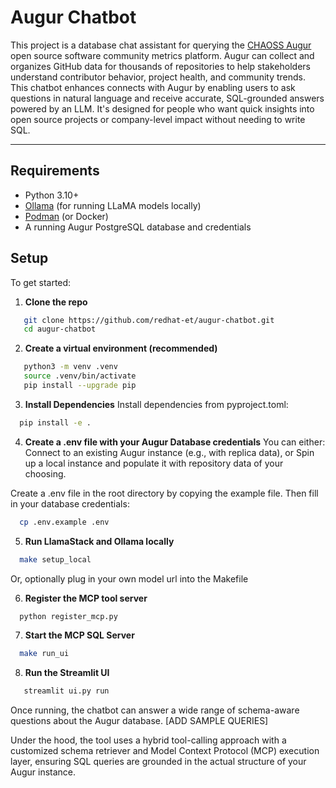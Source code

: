 # Augur Chatbot

This project is a database chat assistant for querying the [CHAOSS Augur](https://chaoss.github.io/augur/) open source software community metrics platform. Augur can collect and organizes GitHub data for thousands of repositories to help stakeholders understand contributor behavior, project health, and community trends.
This chatbot enhances connects with Augur by enabling users to ask questions in natural language and receive accurate, SQL-grounded answers powered by an LLM. It's designed for people who want quick insights into open source projects or company-level impact without needing to write SQL.

---
## Requirements
- Python 3.10+
- [Ollama](https://ollama.com/) (for running LLaMA models locally)
- [Podman](https://podman.io/) (or Docker)
- A running Augur PostgreSQL database and credentials

## Setup
To get started:
1. **Clone the repo**
```bash
   git clone https://github.com/redhat-et/augur-chatbot.git
   cd augur-chatbot
```
2. **Create a virtual environment (recommended)**
```bash
   python3 -m venv .venv
   source .venv/bin/activate
   pip install --upgrade pip
```
3. **Install Dependencies**
Install dependencies from pyproject.toml:
```bash
  pip install -e .
```
4. **Create a .env file with your Augur Database credentials**
You can either:
Connect to an existing Augur instance (e.g., with replica data), or
Spin up a local instance and populate it with repository data of your choosing.

Create a .env file in the root directory by copying the example file. Then fill in your database credentials:
```bash
  cp .env.example .env
```

5. **Run LlamaStack and Ollama locally**
```bash
  make setup_local
```
Or, optionally plug in your own model url into the Makefile

6. **Register the MCP tool server**
```bash
  python register_mcp.py
```

7. **Start the MCP SQL Server**
```bash
  make run_ui
```

8. **Run the Streamlit UI**
```bash
   streamlit ui.py run
```
Once running, the chatbot can answer a wide range of schema-aware questions about the Augur database. [ADD SAMPLE QUERIES]

Under the hood, the tool uses a hybrid tool-calling approach with a customized schema retriever and Model Context Protocol (MCP) execution layer, ensuring SQL queries are grounded in the actual structure of your Augur instance.
   
